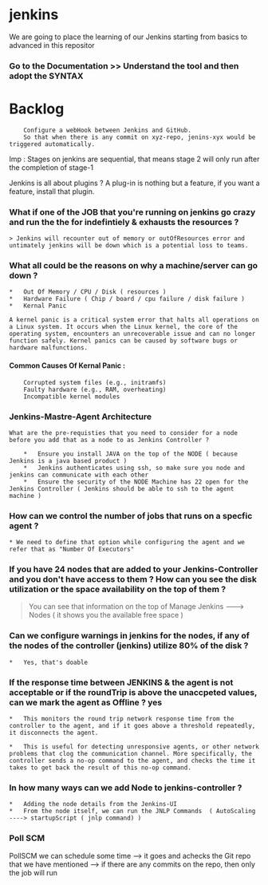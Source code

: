 # jenkins

We are going to place the learning of our Jenkins starting from basics to advanced in this repositor

### Go to the Documentation >> Understand the tool and then adopt the SYNTAX

# Backlog 

```
    Configure a webHook between Jenkins and GitHub.
    So that when there is any commit on xyz-repo, jenins-xyx would be triggered automatically.
```

Imp : Stages on jenkins are sequential, that means stage 2 will only run after the completion of stage-1 


Jenkins is all about plugins ?
A plug-in is nothing but a feature, if you want a feature, install that plugin.


### What if one of the JOB that you're running on jenkins go crazy and run the the for indefintiely & exhausts the resources ?
    > Jenkins will recounter out of memory or outOfResources error and untimately jenkins will be down which is a potential loss to teams.

### What all could be the reasons on why a machine/server can go down ?

    *   Out Of Memory / CPU / Disk ( resources )
    *   Hardware Failure ( Chip / board / cpu failure / disk failure )
    *   Kernal Panic 

```A kernel panic is a critical system error that halts all operations on a Linux system. It occurs when the Linux kernel, the core of the operating system, encounters an unrecoverable issue and can no longer function safely. Kernel panics can be caused by software bugs or hardware malfunctions.```

#### Common Causes Of Kernal Panic :

```
    Corrupted system files (e.g., initramfs)
    Faulty hardware (e.g., RAM, overheating)
    Incompatible kernel modules
```

### Jenkins-Mastre-Agent Architecture 

    What are the pre-requisties that you need to consider for a node before you add that as a node to as Jenkins Controller ?

        *   Ensure you install JAVA on the top of the NODE ( because Jenkins is a java based product )
        *   Jenkins authenticates using ssh, so make sure you node and jenkins can communicate with each other 
        *   Ensure the security of the NODE Machine has 22 open for the Jenkins Controller ( Jenkins should be able to ssh to the agent machine )

### How can we control the number of jobs that runs on a specfic agent ?
    * We need to define that option while configuring the agent and we refer that as "Number Of Executors"


### If you have 24 nodes that are added to your Jenkins-Controller and you don't have access to them ? How can you see the disk utilization or the space availability on the top of them ?

> You can see that information on the top of Manage Jenkins ---> Nodes ( it shows you the available free space )


### Can we configure warnings in jenkins for the nodes, if any of the nodes of the controller (jenkins) utilize 80% of the disk ?
    *   Yes, that's doable

### If the response time between JENKINS & the agent is not acceptable or if the roundTrip is above the unaccpeted values, can we mark the agent as Offline ? yes
    *   This monitors the round trip network response time from the controller to the agent, and if it goes above a threshold repeatedly, it disconnects the agent.

    *   This is useful for detecting unresponsive agents, or other network problems that clog the communication channel. More specifically, the controller sends a no-op command to the agent, and checks the time it takes to get back the result of this no-op command.

### In how many ways can we add Node to jenkins-controller ?

    *   Adding the node details from the Jenkins-UI 
    *   From the node itself, we can run the JNLP Commands  ( AutoScaling ----> startupScript ( jnlp command) ) 

### Poll SCM
 PollSCM we can schedule some time --> it goes and achecks the Git repo that we have mentioned 
 --> if there are any commits on the repo, then only the job will run


### 
